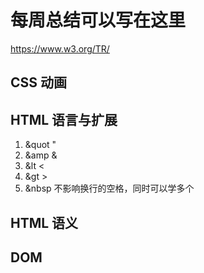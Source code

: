 # 每周总结可以写在这里

https://www.w3.org/TR/

## CSS 动画

## HTML 语言与扩展

1. &quot    "
2. &amp     &
3. &lt      <
4. &gt      >
5. &nbsp    不影响换行的空格，同时可以学多个


## HTML 语义



## DOM 

